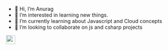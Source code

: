 - 👋 Hi, I’m Anurag
- 👀 I’m interested in learning new things.
- 🌱 I’m currently learning about Javascript and Cloud concepts
- 💞️ I’m looking to collaborate on js and csharp projects


<img height="25" src="https://komarev.com/ghpvc/?username=ruhelaanurag&color=brightgreen" />
<a href="https://github.com/ruhelaanurag">
</a>


<!---
ruhelaanurag/ruhelaanurag is a ✨ special ✨ repository because its `README.md` (this file) appears on your GitHub profile.
You can click the Preview link to take a look at your changes.
--->

